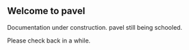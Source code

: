 ## Welcome to pavel

Documentation under construction.
pavel still being schooled.

Please check back in a while.
<script>
  window.watsonAssistantChatOptions = {
      integrationID: "a5ac8bdb-0615-402d-9a41-0f89bff8a695", // The ID of this integration.
      region: "eu-gb", // The region your integration is hosted in.
      serviceInstanceID: "181ad6ff-a10c-4d9c-82e4-1a17ec791a84", // The ID of your service instance.
      onLoad: function(instance) { instance.render(); }
    };
  setTimeout(function(){
    const t=document.createElement('script');
    t.src="https://web-chat.global.assistant.watson.appdomain.cloud/loadWatsonAssistantChat.js";
    document.head.appendChild(t);
  });
</script>

